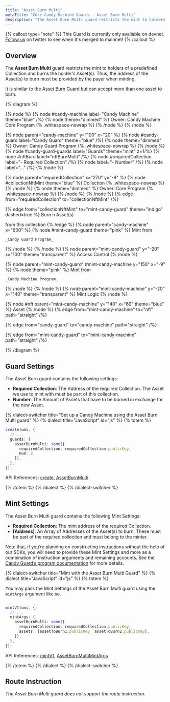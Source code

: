 ```yaml
---
title: "Asset Burn Multi"
metaTitle: "Core Candy Machine Guards - Asset Burn Multi"
description: "The Asset Burn Multi guard restricts the mint to holders of a predefined Collection and burns the holder's Asset(s)."
---
```


{% callout type="note" %}
This Guard is currently only available on devnet. [Follow us](https://x.com/metaplex) on twitter to see when it's merged to mainnet!
{% /callout %}

## Overview

The **Asset Burn Multi** guard restricts the mint to holders of a predefined Collection and burns the holder's Asset(s). Thus, the address of the Asset(s) to burn must be provided by the payer when minting.

It is similar to the [Asset Burn Guard](/core/guards/asset-burn) but can accept more than one asset to burn.

{% diagram  %}

{% node %}
{% node #candy-machine label="Candy Machine" theme="blue" /%}
{% node theme="dimmed" %}
Owner: Candy Machine Core Program {% .whitespace-nowrap %}
{% /node %}
{% /node %}

{% node parent="candy-machine" y="100" x="20" %}
{% node #candy-guard label="Candy Guard" theme="blue" /%}
{% node theme="dimmed" %}
Owner: Candy Guard Program {% .whitespace-nowrap %}
{% /node %}
{% node #candy-guard-guards label="Guards" theme="mint" z=1/%}
{% node #nftBurn label="nftBurnMulti" /%}
{% node #requiredCollection label="- Required Collection" /%}
{% node label="- Number" /%}
{% node label="..." /%}
{% /node %}

{% node parent="requiredCollection" x="270" y="-9"  %}
{% node #collectionNftMint theme="blue" %}
Collection {% .whitespace-nowrap %}
{% /node %}
{% node theme="dimmed" %}
Owner: Core Program {% .whitespace-nowrap %}
{% /node %}
{% /node %}
{% edge from="requiredCollection" to="collectionNftMint" /%}


{% edge from="collectionNftMint" to="mint-candy-guard" theme="indigo" dashed=true %}
Burn n Asset(s) 

from this collection
{% /edge %}
{% node parent="candy-machine" x="600" %}
  {% node #mint-candy-guard theme="pink" %}
    Mint from

    _Candy Guard Program_
  {% /node %}
{% /node %}
{% node parent="mint-candy-guard" y="-20" x="100" theme="transparent" %}
  Access Control
{% /node %}

{% node parent="mint-candy-guard" #mint-candy-machine y="150" x="-9" %}
  {% node theme="pink" %}
    Mint from 
    
    _Candy Machine Program_
  {% /node %}
{% /node %}
{% node parent="mint-candy-machine" y="-20" x="140" theme="transparent" %}
  Mint Logic
{% /node %}

{% node #nft parent="mint-candy-machine" y="140" x="69" theme="blue" %}
  Asset
{% /node %}
{% edge from="mint-candy-machine" to="nft" path="straight" /%}

{% edge from="candy-guard" to="candy-machine" path="straight" /%}

{% edge from="mint-candy-guard" to="mint-candy-machine" path="straight" /%}

{% /diagram %}

## Guard Settings

The Asset Burn guard contains the following settings:

- **Required Collection**: The Address of the required Collection. The Asset we use to mint with must be part of this collection.
- **Number**: The Amount of Assets that have to be burned in exchange for the new Asset.

{% dialect-switcher title="Set up a Candy Machine using the Asset Burn Multi guard" %}
{% dialect title="JavaScript" id="js" %}
{% totem %}

```ts
create(umi, {
  // ...
  guards: {
    assetBurnMulti: some({
      requiredCollection: requiredCollection.publicKey,
      num: 2,
    }),
  },
});
```

API References: [create](https://mpl-core-candy-machine.typedoc.metaplex.com/functions/create.html), [AssetBurnMulti](https://mpl-core-candy-machine.typedoc.metaplex.com/types/AssetBurnMulti.html)

{% /totem %}
{% /dialect %}
{% /dialect-switcher %}

## Mint Settings

The Asset Burn Multi guard contains the following Mint Settings:

- **Required Collection**: The mint address of the required Collection.
- **[Address]**: An Array of Addresses of the Asset(s) to burn. These must be part of the required collection and must belong to the minter.

Note that, if you’re planning on constructing instructions without the help of our SDKs, you will need to provide these Mint Settings and more as a combination of instruction arguments and remaining accounts. See the [Candy Guard’s program documentation](https://github.com/metaplex-foundation/mpl-core-candy-machine/tree/main/programs/candy-guard#asseturn) for more details.

{% dialect-switcher title="Mint with the Asset Burn Multi Guard" %}
{% dialect title="JavaScript" id="js" %}
{% totem %}

You may pass the Mint Settings of the Asset Burn Multi guard using the `mintArgs` argument like so.

```ts

mintV1(umi, {
  // ...
  mintArgs: {
    assetBurnMulti: some({
      requiredCollection: requiredCollection.publicKey,
      assets: [assetToBurn1.publicKey, assetToBurn2.publicKey],
    }),
  },
});
```

API References: [mintV1](https://mpl-core-candy-machine.typedoc.metaplex.com/functions/mintV1.html), [AssetBurnMultiMintArgs](https://mpl-core-candy-machine.typedoc.metaplex.com/types/AssetBurnMultiMintArgs.html)

{% /totem %}
{% /dialect %}
{% /dialect-switcher %}

## Route Instruction

_The Asset Burn Multi guard does not support the route instruction._
